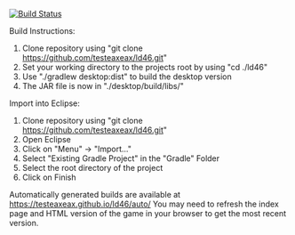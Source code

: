 [![Build Status](https://travis-ci.org/testeaxeax/ld46.svg?branch=master)](https://travis-ci.org/testeaxeax/ld46)

Build Instructions:
 1. Clone repository using "git clone https://github.com/testeaxeax/ld46.git"
 2. Set your working directory to the projects root by using "cd ./ld46"
 3. Use "./gradlew desktop:dist" to build the desktop version
 4. The JAR file is now in "./desktop/build/libs/"

Import into Eclipse:
 1. Clone repository using "git clone https://github.com/testeaxeax/ld46.git"
 2. Open Eclipse
 3. Click on "Menu" -> "Import..."
 4. Select "Existing Gradle Project" in the "Gradle" Folder
 5. Select the root directory of the project
 6. Click on Finish

Automatically generated builds are available at https://testeaxeax.github.io/ld46/auto/
You may need to refresh the index page and HTML version of the game in your browser to get the most recent version.

